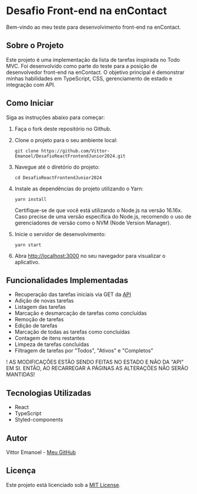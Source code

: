 # Desafio Front-end na enContact

Bem-vindo ao meu teste para desenvolvimento front-end na enContact.

## Sobre o Projeto

Este projeto é uma implementação da lista de tarefas inspirada no Todo MVC. Foi desenvolvido como parte do teste para a posição de desenvolvedor front-end na enContact. O objetivo principal é demonstrar minhas habilidades em TypeScript, CSS, gerenciamento de estado e integração com API.

## Como Iniciar

Siga as instruções abaixo para começar:

1. Faça o fork deste repositório no Github.
2. Clone o projeto para o seu ambiente local:
   ```
   git clone https://github.com/Vittor-Emanoel/DesafioReactFrontendJunior2024.git
   ```
3. Navegue até o diretório do projeto:
   ```
   cd DesafioReactFrontendJunior2024
   ```
4. Instale as dependências do projeto utilizando o Yarn:

   ```
   yarn install
   ```

   Certifique-se de que você está utilizando o Node.js na versão 16.16x. Caso precise de uma versão específica do Node.js, recomendo o uso de gerenciadores de versão como o NVM (Node Version Manager).

5. Inicie o servidor de desenvolvimento:
   ```
   yarn start
   ```
6. Abra [http://localhost:3000](http://localhost:3000) no seu navegador para visualizar o aplicativo.

## Funcionalidades Implementadas

- Recuperação das tarefas iniciais via GET da [API](https://my-json-server.typicode.com/EnkiGroup/DesafioReactFrontendJunior2024/todos)
- Adição de novas tarefas
- Listagem das tarefas
- Marcação e desmarcação de tarefas como concluídas
- Remoção de tarefas
- Edição de tarefas
- Marcação de todas as tarefas como concluídas
- Contagem de itens restantes
- Limpeza de tarefas concluídas
- Filtragem de tarefas por "Todos", "Ativos" e "Completos"

! AS MODIFICAÇÕES ESTÃO SENDO FEITAS NO ESTADO E NÃO DA "API" EM SI. ENTÃO, AO RECARREGAR A PÁGINAS AS ALTERAÇÕES NÃO SERÃO MANTIDAS!

## Tecnologias Utilizadas

- React
- TypeScript
- Styled-components

## Autor

Vittor Emanoel - [Meu GitHub](https://github.com/Vittor-Emanoel)

## Licença

Este projeto está licenciado sob a [MIT License](LICENSE).
